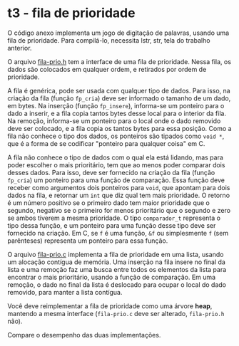 # t3 - fila de prioridade

O código anexo implementa um jogo de digitação de palavras, usando uma fila de prioridade.
Para compilá-lo, necessita lstr, str, tela do trabalho anterior.

O arquivo [fila-prio.h](Codigo/fila-prio.h) tem a interface de uma fila de prioridade.
Nessa fila, os dados são colocados em qualquer ordem, e retirados por ordem de prioridade.

A fila é genérica, pode ser usada com qualquer tipo de dados.
Para isso, na criação da fila (função `fp_cria`) deve ser informado o tamanho de um dado, em bytes.
Na inserção (função `fp_insere`), informa-se um ponteiro para o dado a inserir, e a fila copia tantos bytes desse local para o interior da fila.
Na remoção, informa-se um ponteiro para o local onde o dado removido deve ser colocado, e a fila copia os tantos bytes para essa posição. Como a fila não conhece o tipo dos dados, os ponteiros são tipados como `void *`, que é a forma de se codificar "ponteiro para qualquer coisa" em C.

A fila não conhece o tipo de dados com o qual ela está lidando, mas para poder escolher o mais prioritário, tem que ao menos poder comparar dois desses dados.
Para isso, deve ser fornecido na criação da fila (função `fp_cria`) um ponteiro para uma função de comparação. Essa função deve receber como argumentos dois ponteiros para `void`, que apontam para dois dados na fila, e retornar um `int` que diz qual tem mais prioridade.
O retorno é um número positivo se o primeiro dado tem maior prioridade que o segundo, negativo se o primeiro for menos prioritário que o segundo e zero se ambos tiverem a mesma prioridade.
O tipo `comparador_t` representa o tipo dessa função, e um ponteiro para uma função desse tipo deve ser fornecido na criação. Em C, se `f` é uma função, `&f` ou simplesmente `f` (sem parênteses) representa um ponteiro para essa função.

O arquivo [fila-prio.c](Codigo/fila-prio.c) implementa a fila de prioridade em uma lista, usando um alocação contígua de memória.
Uma inserção na fila insere no final da lista e uma remoção faz uma busca entre todos os elementos da lista para encontrar o mais prioritário, usando a função de comparação.
Em uma remoção, o dado no final da lista é deslocado para ocupar o local do dado removido, para manter a lista contígua.

Você deve reimplementar a fila de prioridade como uma árvore **heap**, mantendo a mesma interface (`fila-prio.c` deve ser alterado, `fila-prio.h` não).

Compare o desempenho das duas implementações.
